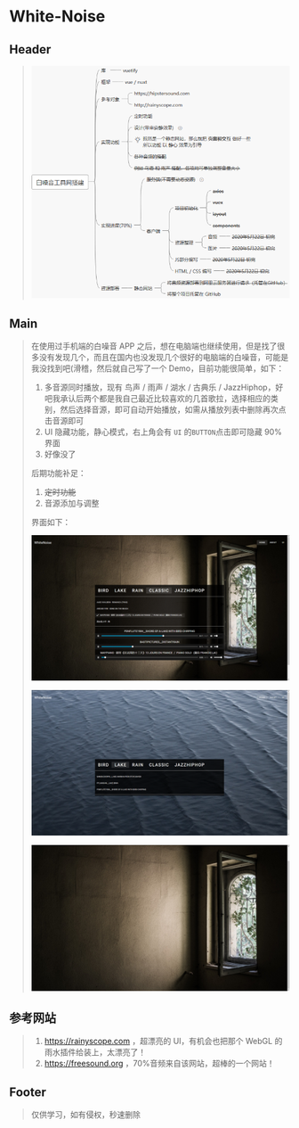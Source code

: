 # White-Noise

## Header

> ![img](https://github.com/catx1726/White-Noise/blob/master/source-imgs/2020-05-09_10-19.png)

## Main

> 在使用过手机端的白噪音 APP 之后，想在电脑端也继续使用，但是找了很多没有发现几个，而且在国内也没发现几个很好的电脑端的白噪音，可能是我没找到吧(滑稽，然后就自己写了一个 Demo，目前功能很简单，如下：
>
> 1. 多音源同时播放，现有 鸟声 / 雨声 / 湖水 / 古典乐 / JazzHiphop，好吧我承认后两个都是我自己最近比较喜欢的几首歌拉，选择相应的类别，然后选择音源，即可自动开始播放，如需从播放列表中删除再次点击音源即可
> 2. UI 隐藏功能，静心模式，右上角会有 `UI` 的`BUTTON`点击即可隐藏 90%界面
> 3. 好像没了
>
> 后期功能补足：
>
> 1. ~~定时功能~~
> 2. 音源添加与调整
>
> 界面如下：
>
> ![img](https://github.com/catx1726/White-Noise/blob/master/source-imgs/2020-05-22_21-42.png)
>
> ![img](https://github.com/catx1726/White-Noise/blob/master/source-imgs/2020-05-22_21-44.png)
>
> ![img](https://github.com/catx1726/White-Noise/blob/master/source-imgs/2020-05-22_21-46.png)

## 参考网站

> 1. https://rainyscope.com ，超漂亮的 UI，有机会也把那个 WebGL 的雨水插件给装上，太漂亮了！
> 2. https://freesound.org ，70%音频来自该网站，超棒的一个网站！

## Footer

> 仅供学习，如有侵权，秒速删除
